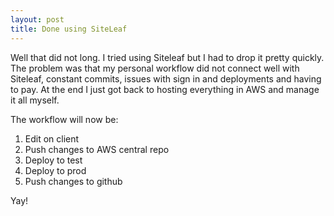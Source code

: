 ```yaml
---
layout: post
title: Done using SiteLeaf
---
```


Well that did not long. I tried using Siteleaf but I had to drop it pretty quickly. The problem was that my personal workflow did not connect well with Siteleaf, constant commits, issues with sign in and deployments and having to pay. At the end I just got back to hosting everything in AWS and manage it all  myself.

The workflow will now be:
 1. Edit on client
 2. Push changes to AWS central repo
 3. Deploy to test 
 4. Deploy to prod
 5. Push changes to github

Yay!
